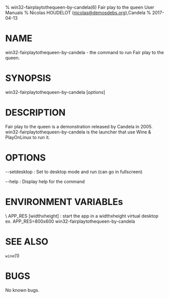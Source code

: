 % win32-fairplaytothequeen-by-candela(6) Fair play to the queen User Manuals
% Nicolas HOUDELOT (nicolas@demosdebs.org),Candela
% 2017-04-13

# NAME
win32-fairplaytothequeen-by-candela - the command to run Fair play to the queen.

# SYNOPSIS
win32-fairplaytothequeen-by-candela [*options*]

# DESCRIPTION
Fair play to the queen is a demonstration released by Candela in 2005.
win32-fairplaytothequeen-by-candela is the launcher that use Wine & PlayOnLinux to run it.

# OPTIONS
\--setdesktop
:   Set to desktop mode and run (can go in fullscreen)

\--help
:   Display help for the command

# ENVIRONMENT VARIABLEs
\ APP_RES [widthxheight]
:	start the app in a widthxheight virtual desktop  
	ex. APP_RES=800x600 win32-fairplaytothequeen-by-candela

# SEE ALSO
`wine`(1)

# BUGS
No known bugs.
